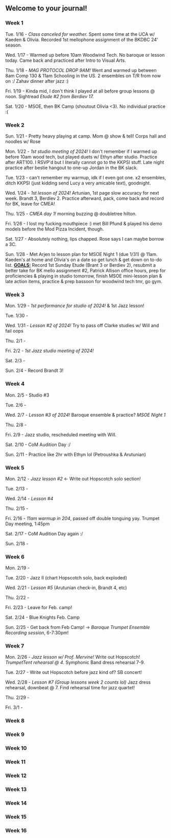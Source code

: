 ## Welcome to your journal!

### Week 1

Tue. 1/16 - *Class canceled for weather.* Spent some time at the UCA w/ Kaeden & Olivia. Recorded 1st mellophone assignment of the BKDBC 24' season.

Wed. 1/17 - Warmed up before 10am  Woodwind Tech. No baroque or lesson today. Came back and practiced after Intro to Visual Arts.

Thu. 1/18 - *MAG PROTOCOL DROP 9AM!* Went and warmed up between 8am Comp 130 & 11am Schooling in the US. 2 ensembles on T/R from now on :/ Zahav dinner after jazz :)

Fri. 1/19 - Kinda mid, I don't think I played at all before group lessons @ noon. Sightread *Etude #2 from Berdiev 17.*

Sat. 1/20 - MSOE, then BK Camp (shoutout Olivia <3). No individual practice :(

### Week 2

Sun. 1/21 - Pretty heavy playing at camp. Mom @ show & tell! Corps hall and noodles w/ Rose

Mon. 1/22 - *1st studio meeting of 2024!* I don't remember if I warmed up before 10am wood tech, but played duets w/ Ethyn after studio. Practice after ART100. I RSVP'd but I literally cannot go to the KKPSI stuff. Late night practice after bestie hangout to one-up Jordan in the BK slack.

Tue. 1/23 - can't remember my warmup, idk if I even got one. x2 ensembles, ditch KKPSI (just kidding send Lucy a very amicable text), goodnight.

Wed. 1/24 - *1st lesson of 2024!* Artunian, 1st page slow accuracy for next week. Brandt 3, Berdiev 2. Practice afterward, pack, come back and record for BK, leave for CMEA!

Thu. 1/25 - *CMEA day 1!* morning buzzing @ doubletree hilton.

Fri. 1/26 - I lost my fucking mouthpiece :) met Bill Pfund & played his demo models before the Mod Pizza Incident, though.

Sat. 1/27 - Absolutely nothing, lips chapped. Rose says I can maybe borrow a 3C.

Sun. 1/28 - Met Arjen to lesson plan for MSOE Night 1 (due 1/31) @ 11am. Kaeden's at home and Olivia's on a date so get lunch & get down on to-do list. **<u>GOALS:</u>** Record 1st Sunday Etude (Brant 3 or Berdiev 2), resubmit a better take for BK mello assignment #2, Patrick Allison office hours, prep for proficiencies & playing in studio tomorrow, finish MSOE mini-lesson plan & late action items, practice & prep bassoon for woodwind tech tmr, go gym.

### Week 3

Mon. 1/29 - *1st performance for studio of 2024!* & 1st Jazz lesson!

Tue. 1/30 -&#x20;

Wed. 1/31 - *Lesson #2 of 2024!* Try to pass off Clarke studies w/ Will and fail oops

Thu. 2/1 -&#x20;

Fri. 2/2 - *1st Jazz studio meeting of 2024!*&#x20;

Sat. 2/3 -&#x20;

Sun. 2/4 - Record Brandt 3!

### Week 4

Mon. 2/5 - Studio #3

Tue. 2/6 -&#x20;

Wed. 2/7 - *Lesson #3 of 2024!* Baroque ensemble & practice? *MSOE Night 1*

Thu. 2/8 -&#x20;

Fri. 2/9 - Jazz studio, rescheduled meeting with Will.

Sat. 2/10 - CoM Audition Day :/

Sun. 2/11 - Practice like 2hr with Ethyn lol (Petroushka & Arutunian)

### Week 5

Mon. 2/12 - *Jazz lesson #2* <- Write out Hopscotch solo section!

Tue. 2/13 -&#x20;

Wed. 2/14 - *Lesson #4*

Thu. 2/15 -&#x20;

Fri. 2/16 - *11am warmup in 204*, passed off double tonguing yay. Trumpet Day meeting, 1:45pm

Sat. 2/17 - CoM Audition Day again :/

Sun. 2/18 -&#x20;

### Week 6

Mon. 2/19 -&#x20;

Tue. 2/20 - Jazz II (chart Hopscotch solo, back exploded)

Wed. 2/21 - *Lesson #5* (Arutunian check-in, Brandt 4, etc)

Thu. 2/22 -&#x20;

Fri. 2/23 - Leave for Feb. camp!

Sat. 2/24 - Blue Knights Feb. Camp

Sun. 2/25 - Get back from Feb Camp! -> *Baroque Trumpet Ensemble Recording session*, 6-7:30pm!

### Week 7

Mon. 2/26 - *Jazz lesson w/ Prof. Mervine!* Write out Hopscotch! *TrumpetTent rehearsal @ 4*. Symphonic Band dress rehearsal 7-9.

Tue. 2/27 - Write out Hopscotch before jazz kind of? SB concert!

Wed. 2/28 - *Lesson #7 (Group lessons week 2 counts lol)* Jazz dress rehearsal, downbeat @ 7. Find rehearsal time for jazz quartet!

Thu. 2/29 -&#x20;

Fri. 3/1 -&#x20;

### Week 8

### Week 9

### Week 10

### Week 11

### Week 12

### Week 13

### Week 14

### Week 15

### Week 16